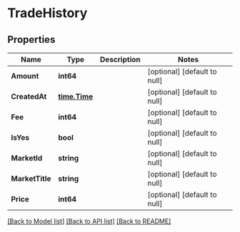 # TradeHistory

## Properties
Name | Type | Description | Notes
------------ | ------------- | ------------- | -------------
**Amount** | **int64** |  | [optional] [default to null]
**CreatedAt** | [**time.Time**](time.Time.md) |  | [optional] [default to null]
**Fee** | **int64** |  | [optional] [default to null]
**IsYes** | **bool** |  | [optional] [default to null]
**MarketId** | **string** |  | [optional] [default to null]
**MarketTitle** | **string** |  | [optional] [default to null]
**Price** | **int64** |  | [optional] [default to null]

[[Back to Model list]](../README.md#documentation-for-models) [[Back to API list]](../README.md#documentation-for-api-endpoints) [[Back to README]](../README.md)

